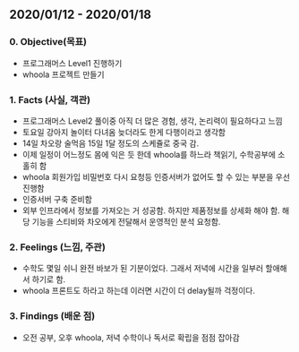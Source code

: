 ## 2020/01/12 - 2020/01/18

### 0. Objective(목표)

- 프로그래머스 Level1 진행하기
- whoola 프로젝트 만들기

### 1. Facts (사실, 객관)

- 프로그래머스 Level2 풀이중 아직 더 많은 경험, 생각, 논리력이 필요하다고 느낌
- 토요일 강아지 놀이터 다녀옴 늦더라도 한게 다행이라고 생각함
- 14일 차오랑 술먹음 15일 1달 정도의 스케쥴로 중국 감.
- 이제 일정이 어느정도 몸에 익은 듯 한데 whoola를 하느라 책읽기, 수학공부에 소홀히 함
- whoola 회원가입 비밀번호 다시 요청등 인증서버가 없어도 할 수 있는 부분을 우선 진행함
- 인증서버 구축 준비함
- 외부 인프라에서 정보를 가져오는 거 성공함. 하지만 제품정보를 상세화 해야 함. 해당 기능을 스티비와 차오에게 전달해서 운영적인 분석 요청함.

### 2. Feelings (느낌, 주관)

- 수학도 몇일 쉬니 완전 바보가 된 기분이었다. 그래서 저녁에 시간을 일부러 할애해서 하기로 함.
- whoola 프론트도 하라고 하는데 이러면 시간이 더 delay될까 걱정이다.

### 3. Findings (배운 점)

- 오전 공부, 오후 whoola, 저녁 수학이나 독서로 확립을 점점 잡아감
